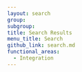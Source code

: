 ```yaml
---
layout: search
group:
subgroup:
title: Search Results
menu_title: Search
github_link: search.md
functional_areas:
  - Integration
---
```


